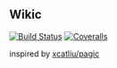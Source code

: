 Wikic
---

[![Build Status](https://travis-ci.org/dgeibi/wikic.svg?branch=master)](https://travis-ci.org/dgeibi/wikic) [![Coveralls](https://img.shields.io/coveralls/dgeibi/wikic.svg)](https://coveralls.io/github/dgeibi/wikic)

inspired by [xcatliu/pagic](https://github.com/xcatliu/pagic)
